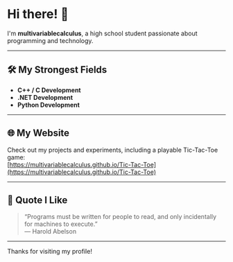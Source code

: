 # Hi there! 👋

I'm **multivariablecalculus**, a high school student passionate about programming and technology.

---

## 🛠️ My Strongest Fields

- **C++ / C Development**
- **.NET Development**
- **Python Development**

---

## 🌐 My Website

Check out my projects and experiments, including a playable Tic-Tac-Toe game:  
[https://multivariablecalculus.github.io/Tic-Tac-Toe](https://multivariablecalculus.github.io/Tic-Tac-Toe)

---

## 📖 Quote I Like

> “Programs must be written for people to read, and only incidentally for machines to execute.”  
> — Harold Abelson

---

Thanks for visiting my profile!
